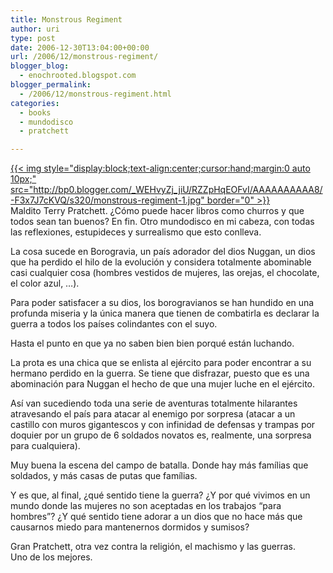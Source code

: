 ```yaml
---
title: Monstrous Regiment
author: uri
type: post
date: 2006-12-30T13:04:00+00:00
url: /2006/12/monstrous-regiment/
blogger_blog:
  - enochrooted.blogspot.com
blogger_permalink:
  - /2006/12/monstrous-regiment.html
categories:
  - books
  - mundodisco
  - pratchett

---
```

[{{< img style="display:block;text-align:center;cursor:hand;margin:0 auto 10px;" src="http://bp0.blogger.com/_WEHvyZj_jiU/RZZpHqEOFvI/AAAAAAAAAA8/-F3x7J7cKVQ/s320/monstrous-regiment-1.jpg" border="0" >}}][1]  
Maldito Terry Pratchett. ¿Cómo puede hacer libros como churros y que todos sean tan buenos? En fin. Otro mundodisco en mi cabeza, con todas las reflexiones, estupideces y surrealismo que esto conlleva.

La cosa sucede en Borogravia, un país adorador del dios Nuggan, un dios que ha perdido el hilo de la evolución y considera totalmente abominable casi cualquier cosa (hombres vestidos de mujeres, las orejas, el chocolate, el color azul, &#8230;).

Para poder satisfacer a su dios, los borogravianos se han hundido en una profunda miseria y la única manera que tienen de combatirla es declarar la guerra a todos los países colindantes con el suyo.

Hasta el punto en que ya no saben bien bien porqué están luchando.

La prota es una chica que se enlista al ejército para poder encontrar a su hermano perdido en la guerra. Se tiene que disfrazar, puesto que es una abominación para Nuggan el hecho de que una mujer luche en el ejército.

Así van sucediendo toda una serie de aventuras totalmente hilarantes atravesando el país para atacar al enemigo por sorpresa (atacar a un castillo con muros gigantescos y con infinidad de defensas y trampas por doquier por un grupo de 6 soldados novatos es, realmente, una sorpresa para cualquiera).

Muy buena la escena del campo de batalla. Donde hay más famílias que soldados, y más casas de putas que famílias.

Y es que, al final, ¿qué sentido tiene la guerra? ¿Y por qué vivimos en un mundo donde las mujeres no son aceptadas en los trabajos &#8220;para hombres&#8221;? ¿Y qué sentido tiene adorar a un dios que no hace más que causarnos miedo para mantenernos dormidos y sumisos?

Gran Pratchett, otra vez contra la religión, el machismo y las guerras.  
Uno de los mejores.

 [1]: http://bp0.blogger.com/_WEHvyZj_jiU/RZZpHqEOFvI/AAAAAAAAAA8/-F3x7J7cKVQ/s1600-h/monstrous-regiment-1.jpg